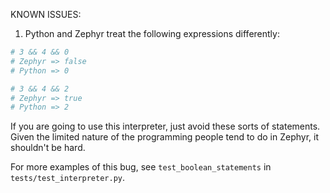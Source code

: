KNOWN ISSUES:
1. Python and Zephyr treat the following expressions differently:

```python
# 3 && 4 && 0
# Zephyr => false
# Python => 0

# 3 && 4 && 2
# Zephyr => true
# Python => 2
```

If you are going to use this interpreter, just avoid these sorts of statements.
Given the limited nature of the programming people tend to do in 
Zephyr, it shouldn't be hard.

For more examples of this bug, see `test_boolean_statements` in `tests/test_interpreter.py`.
